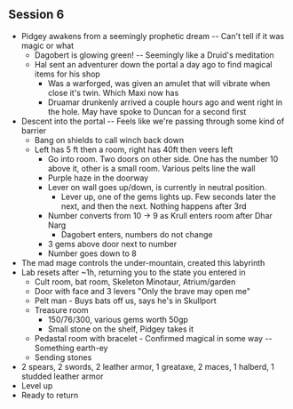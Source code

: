 ## Session 6
* Pidgey awakens from a seemingly prophetic dream -- Can't tell if it was magic or what
  * Dagobert is glowing green! -- Seemingly like a Druid's meditation
  * Hal sent an adventurer down the portal a day ago to find magical items for his shop
    * Was a warforged, was given an amulet that will vibrate when close it's twin. Which Maxi now has
    * Druamar drunkenly arrived a couple hours ago and went right in the hole. May have spoke to Duncan for a second first
* Descent into the portal -- Feels like we're passing through some kind of barrier
  * Bang on shields to call winch back down
  * Left has 5 ft then a room, right has 40ft then veers left
    * Go into room. Two doors on other side. One has the number 10 above it, other is a small room. Various pelts line the wall
    * Purple haze in the doorway
    * Lever on wall goes up/down, is currently in neutral position.
      * Lever up, one of the gems lights up. Few seconds later the next, and then the next. Nothing happens after 3rd
    * Number converts from 10 -> 9 as Krull enters room after Dhar Narg
      * Dagobert enters, numbers do not change
    * 3 gems above door next to number
    * Number goes down to 8
* The mad mage controls the under-mountain, created this labyrinth
* Lab resets after ~1h, returning you to the state you entered in
  * Cult room, bat room, Skeleton Minotaur, Atrium/garden
  * Door with face and 3 levers "Only the brave may open me"
  * Pelt man - Buys bats off us, says he's in Skullport
  * Treasure room
    * 150/76/300, various gems worth 50gp
    * Small stone on the shelf, Pidgey takes it
  * Pedastal room with bracelet - Confirmed magical in some way -- Something earth-ey
  * Sending stones
* 2 spears, 2 swords, 2 leather armor, 1 greataxe, 2 maces, 1 halberd, 1 studded leather armor
* Level up
* Ready to return
